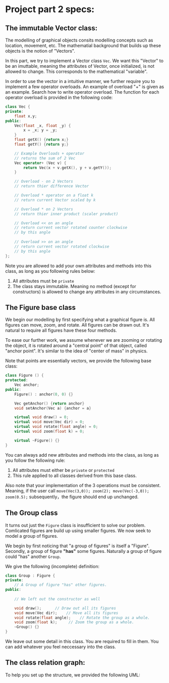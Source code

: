 # Project part 2 specs:

## The immutable Vector class:
The modelling of graphical objects consits modelling concepts such as location, movement, etc. The mathematial background that builds up these objects is the notion of "Vectors". 

In this part, we try to implement a Vector class `Vec`. We want this "Vector" to be an imuttable, meaning the attributes of Vector, once initialized, is not allowed to change. This corresponds to the mathematical "variable".

In order to use the vector in a intuitive manner, we further require you to implement a few operator overloads. An example of overload "+"  is given as an example. Search how to write operator overload. The function for each operator overload is provided in the following code:

```cpp
class Vec {
private:
    float x,y;
public:
    Vec(float _x, float _y) {
        x = _x; y = _y;
    }
    float getX() {return x;}
    float getY() {return y;}

    // Example Overloads + operator
    // returns the sum of 2 Vec
    Vec operator+ (Vec v) { 
        return Vec(x + v.getX(), y + v.getY());
    }

    // Overload - on 2 Vectors
    // return thier difference Vector

    // Overload * operator on a float k
    // return current Vector scaled by k 

    // Overload * on 2 Vectors
    // return thier inner product (scaler product)

    // Overload << on an angle
    // return current vector rotated counter clockwise
    // by this angle
    
    // Overload >> on an angle
    // return current vector rotated clockwise 
    // by this angle
};
```

Note you are allowed to add your own attributes and methods into this class, as long as you following rules below:

1. All attributes must be `private`
2. The class stays immutable. Meaning no method (except for constructors) is allowed to change any attributes in any circumstances.

## The Figure base class

We begin our modelling by first specifying what a graphical figure is. All figures can move, zoom, and rotate. All figures can be drawn out. It's natural to require all figures have these four methods. 

To ease our further work, we assume whenever we are zooming or rotating the object, it is rotated around a "central point" of that object, called "anchor point". It's similar to the idea of "center of mass" in physics.

Note that points are essentially vectors, we provide the following base class:

```cpp
class Figure () {
protected:
    Vec anchor;
public:
    Figure() : anchor(0, 0) {}

    Vec getAnchor() {return anchor}
    void setAnchor(Vec a) {anchor = a}

    virtual void draw() = 0;
    virtual void move(Vec dir) = 0;
    virtual void rotate(float angle) = 0;
    virtual void zoom(float k) = 0;

    virtual ~Figure() {}
} 
```

You can always add new attributes and methods into the class, as long as you follow the following rule:

1. All attributes must either be `private` or `protected`
2. This rule applied to all classes derived from this base class.

Also note that your implementation of the 3 operations must be consistent. Meaning, if the user call 
`move(Vec(3,0)); zoom(2); move(Vec(-3,0)); zoom(0.5);` subsequently，the figure should end up unchanged.

## The Group class

It turns out just the `Figure` class is insufficient to solve our problem. Comlicated figures are build up using smaller figures. We now seek to model a group of figures. 

We begin by first noticing that "a group of figures" is itself a "Figure". Secondly, a group of figure **"has"** some figures. Naturally a group of figure could "has" another `Group`. 

We give the following (incomplete) definition:

```cpp
class Group : Figure {
private:
    // A Group of figure "has" other figures.
public:
  
    // We left out the constructor as well

    void draw();      // Draw out all its figures
    void move(Vec dir);    // Move all its figures
    void rotate(float angle);    // Rotate the group as a whole.
    void zoom(float k);     // Zoom the group as a whole.
    ~Group() {}
}
```

We leave out some detail in this class. You are required to fill in them. You can add whatever you feel neccessary into the class. 

## The class relation graph:

To help you set up the structure, we provided the following UML: